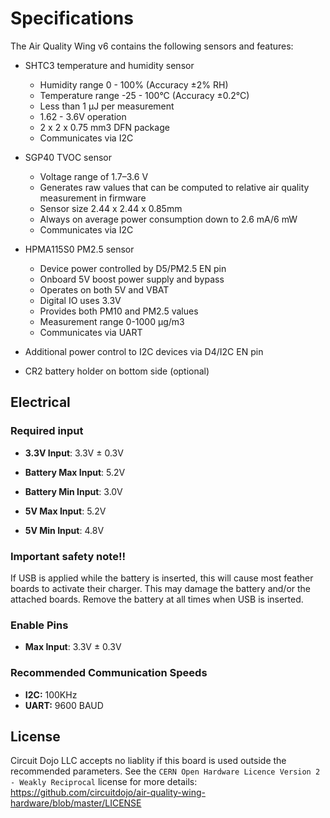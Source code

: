 # Specifications

The Air Quality Wing v6 contains the following sensors and features:

* SHTC3 temperature and humidity sensor
  * Humidity range 0 - 100% (Accuracy ±2% RH)
  * Temperature range -25 - 100°C (Accuracy ±0.2°C)
  * Less than 1 μJ per measurement
  * 1.62 - 3.6V operation
  * 2 x 2 x 0.75 mm3 DFN package
  * Communicates via I2C

* SGP40 TVOC sensor
  * Voltage range of 1.7–3.6 V
  * Generates raw values that can be computed to relative air quality measurement in firmware
  * Sensor size 2.44 x 2.44 x 0.85mm
  * Always on average power consumption down to 2.6 mA/6 mW
  * Communicates via I2C

* HPMA115S0 PM2.5 sensor
  * Device power controlled by D5/PM2.5 EN pin
  * Onboard 5V boost power supply and bypass
  * Operates on both 5V and VBAT
  * Digital IO uses 3.3V
  * Provides both PM10 and PM2.5 values 
  * Measurement range 0-1000 μg/m3
  * Communicates via UART

* Additional power control to I2C devices via D4/I2C EN pin
* CR2 battery holder on bottom side (optional)

## Electrical

### Required input
- **3.3V Input**: 3.3V ± 0.3V

- **Battery Max Input**: 5.2V
- **Battery Min Input**: 3.0V 

- **5V Max Input**: 5.2V
- **5V Min Input**: 4.8V


### Important safety note!!

If USB is applied while the battery is inserted, this will cause most feather boards to activate their charger. This may damage the battery and/or the attached boards. Remove the battery at all times when USB is inserted.

### Enable Pins

- **Max Input**: 3.3V ± 0.3V

### Recommended Communication Speeds

- **I2C:** 100KHz
- **UART:** 9600 BAUD

## License

Circuit Dojo LLC accepts no liablity if this board is used outside the recommended parameters. See the `CERN Open Hardware Licence Version 2 - Weakly Reciprocal` license for more details: https://github.com/circuitdojo/air-quality-wing-hardware/blob/master/LICENSE